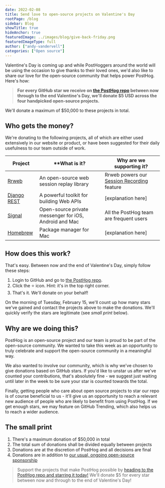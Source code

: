 ```yaml
---
date: 2022-02-08
title: Send love to open-source projects on Valentine's Day
rootPage: /blog
sidebar: Blog
showTitle: true
hideAnchor: true
featuredImage: ../images/blog/give-back-friday.png
featuredImageType: full
author: ["andy-vandervell"]
categories: ["Open source"]
---
```


Valentine's Day is coming up and while PostHoggers around the world will be using the occasion to give thanks to their loved ones, we'd also like to share our love for the open-source community that helps power PostHog. Here's how:

> **For every GitHub star we receive on [the PostHog repo](https://github.com/PostHog/posthog) between now through to the end Valentine's Day, we'll donate $5 USD across the four handpicked open-source projects.**

We'll donate a maximum of $50,000 to these projects in total. 

## Who gets the money? 

We're donating to the following projects, all of which are either used extensively in our website or product, or have been suggested for their daily usefulness to our team outside of work.

| **Project**                                                    | **What is it?                                                     | **Why are we supporting it?**                                                                 |
|----------------------------------------------------------------|-------------------------------------------------------------------|-----------------------------------------------------------------------------------------------|
| [Rrweb](https://github.com/rrweb-io/rrweb)                     | An open-source web session replay library                         | Rrweb powers our [Session Recording](https://posthog.com/docs/user-guides/recordings) feature |
| [Django REST](https://github.com/encode/django-rest-framework) | A powerful toolkit for building Web APIs | [explanation here]                                                                            |
| [Signal](https://github.com/signalapp)                         | Open-source private messenger for iOS, Android and Mac            | All the PostHog team are frequent users                                                       |
| [Homebrew](https://github.com/Homebrew/)                       | Package manager for Mac                                           | [explanation here]                                                                            |


## How does this work?

That's easy. Between now and the end of Valentine's Day, simply follow these steps:

1. Login to GitHub and go to [the PostHog repo](https://github.com/PostHog/posthog).
2. Click the ⭐️ icon. Hint: it's in the top right corner.
3. That's it. We'll donate on your behalf!

On the morning of Tuesday, February 15, we'll count up how many stars we've gained and contact the projects above to make the donations. We'll quickly verify the stars are legitimate (see <em>small print</em> below).

## Why are we doing this?

PostHog is an open-source project and our team is proud to be part of the open-source community. We wanted to take this week as an opportunity to truly celebrate and support the open-source community in a meaningful way.

We also wanted to involve our community, which is why we've chosen to give donations based on GitHub stars. If you'd like to unstar us after we've counted your contributions, that's absolutely fine - we suggest just waiting until later in the week to be sure your star is counted towards the total.

Finally, getting people who care about open source projects to star our repo is of course beneficial to us - it'll give us an opportunity to reach a relevant new audience of people who are likely to benefit from using PostHog. If we get enough stars, we may feature on GitHub Trending, which also helps us to reach a wider audience.

## The small print

1. There's a maximum donation of $50,000 in total 
2. The total sum of donations shall be divided equally between projects
3. Donations are at the discretion of PostHog and all decisions are final 
4. Donations are in addition to [our usual, ongoing open-source sponsorship](https://posthog.com/handbook/growth/marketing/open-source-sponsorship)

> Support the projects that make PostHog possible by [heading to the PostHog repo and starring it today!](https://github.com/PostHog/posthog) We'll donate $5 for every star between now and through to the end of Valentine's Day!
